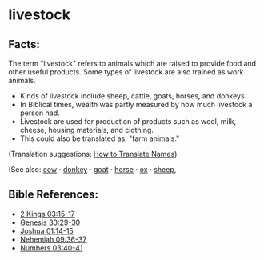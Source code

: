 # livestock #

## Facts: ##

The term "livestock" refers to animals which are raised to provide food and other useful products. Some types of livestock are also trained as work animals.

* Kinds of livestock include sheep, cattle, goats, horses, and donkeys.
* In Biblical times, wealth was partly measured by how much livestock a person had.
* Livestock are used for production of products such as wool, milk, cheese, housing materials, and clothing.
* This could also be translated as, "farm animals."

(Translation suggestions: [How to Translate Names](https://git.door43.org/Door43/en-ta-translate-vol1/src/master/content/translate_names.md))

(See also: [cow](../other/cow.md) **·** [donkey](../other/donkey.md) **·** [goat](../other/goat.md) **·** [horse](../other/horse.md) **·** [ox](../other/ox.md) **·** [sheep](../other/sheep.md), 

## Bible References: ##

* [2 Kings 03:15-17](https://door43.org/en/bible/notes/2ki/03/15)
* [Genesis 30:29-30](https://door43.org/en/bible/notes/gen/30/29)
* [Joshua 01:14-15](https://door43.org/en/bible/notes/jos/01/14)
* [Nehemiah 09:36-37](https://door43.org/en/bible/notes/neh/09/36)
* [Numbers 03:40-41](https://door43.org/en/bible/notes/num/03/40)


